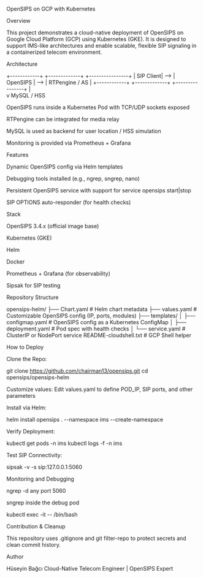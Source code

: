 OpenSIPS on GCP with Kubernetes

Overview

This project demonstrates a cloud-native deployment of OpenSIPS on Google Cloud Platform (GCP) using Kubernetes (GKE). 
It is designed to support IMS-like architectures and enable scalable, flexible SIP signaling in a containerized telecom environment.

Architecture

+------------+     +-------------+     +----------------+
|  SIP Client| --> |  OpenSIPS   | --> | RTPengine / AS |
+------------+     +-------------+     +----------------+
                         |       
                         v
                    MySQL / HSS

OpenSIPS runs inside a Kubernetes Pod with TCP/UDP sockets exposed

RTPengine can be integrated for media relay

MySQL is used as backend for user location / HSS simulation

Monitoring is provided via Prometheus + Grafana

Features

Dynamic OpenSIPS config via Helm templates

Debugging tools installed (e.g., ngrep, sngrep, nano)

Persistent OpenSIPS service with support for service opensips start|stop

SIP OPTIONS auto-responder (for health checks)

Stack

OpenSIPS 3.4.x (official image base)

Kubernetes (GKE)

Helm

Docker

Prometheus + Grafana (for observability)

Sipsak for SIP testing

Repository Structure

opensips-helm/
├── Chart.yaml              # Helm chart metadata
├── values.yaml             # Customizable OpenSIPS config (IP, ports, modules)
├── templates/
│   ├── configmap.yaml      # OpenSIPS config as a Kubernetes ConfigMap
│   ├── deployment.yaml     # Pod spec with health checks
│   └── service.yaml        # ClusterIP or NodePort service
README-cloudshell.txt       # GCP Shell helper

How to Deploy

Clone the Repo:

git clone https://github.com/chairman13/opensips.git
cd opensips/opensips-helm

Customize values:
Edit values.yaml to define POD_IP, SIP ports, and other parameters

Install via Helm:

helm install opensips . --namespace ims --create-namespace

Verify Deployment:

kubectl get pods -n ims
kubectl logs -f <opensips-pod> -n ims

Test SIP Connectivity:

sipsak -v -s sip:127.0.0.1:5060

Monitoring and Debugging

ngrep -d any port 5060

sngrep inside the debug pod

kubectl exec -it <pod> -- /bin/bash

Contribution & Cleanup

This repository uses .gitignore and git filter-repo to protect secrets and clean commit history.

Author

Hüseyin Bağcı
Cloud-Native Telecom Engineer | OpenSIPS Expert
